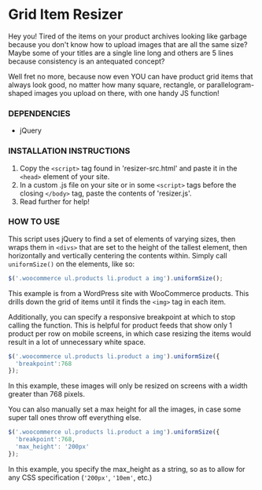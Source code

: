 # Grid Item Resizer

Hey you!
Tired of the items on your product archives looking like garbage because you don't know how to upload images that are all the same size?
Maybe some of your titles are a single line long and others are 5 lines because consistency is an antequated concept?

Well fret no more, because now even YOU can have product grid items that always look good, no matter how many square, rectangle, or parallelogram-shaped images you upload on there, with one handy JS function!

### DEPENDENCIES
- jQuery

### INSTALLATION INSTRUCTIONS

1) Copy the `<script>` tag found in 'resizer-src.html' and paste it in the `<head>` element of your site.
  2) In a custom .js file on your site or in some `<script>` tags before the closing `</body>` tag, paste the contents of 'resizer.js'.
3) Read further for help!

### HOW TO USE

This script uses jQuery to find a set of elements of varying sizes, then wraps them in `<divs>` that are set to the height of the tallest element, then horizontally and vertically centering the contents within.
Simply call `uniformSize()` on the elements, like so:
```javascript
$('.woocommerce ul.products li.product a img').uniformSize();
```

This example is from a WordPress site with WooCommerce products. This drills down the grid of items until it finds the `<img>` tag in each item.

Additionally, you can specify a responsive breakpoint at which to stop calling the function. This is helpful for product feeds that show only 1 product per row on mobile screens, in which case resizing the items would result in a lot of unnecessary white space.
```javascript
$('.woocommerce ul.products li.product a img').uniformSize({
  'breakpoint':768
});
```
In this example, these images will only be resized on screens with a width greater than 768 pixels.

You can also manually set a max height for all the images, in case some super tall ones throw off everything else.
```javascript
$('.woocommerce ul.products li.product a img').uniformSize({
  'breakpoint':768,
  'max_height': '200px'
});
```

In this example, you specify the max_height as a string, so as to allow for any CSS specification (`'200px'`, `'10em'`, etc.)
